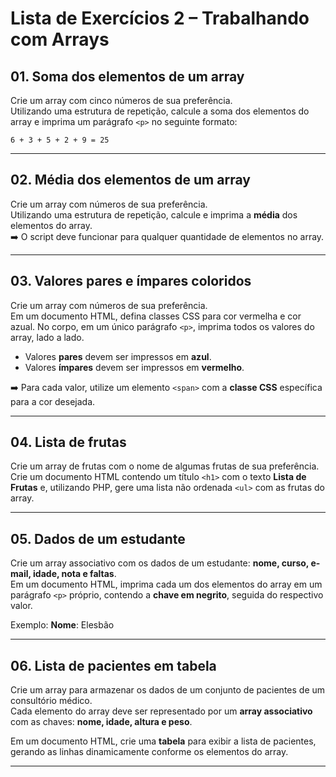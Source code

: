 # Lista de Exercícios 2 – Trabalhando com Arrays


## 01. Soma dos elementos de um array
Crie um array com cinco números de sua preferência.  
Utilizando uma estrutura de repetição, calcule a soma dos elementos do array e imprima um parágrafo `<p>` no seguinte formato:

```text
6 + 3 + 5 + 2 + 9 = 25
```

---

## 02. Média dos elementos de um array
Crie um array com números de sua preferência.  
Utilizando uma estrutura de repetição, calcule e imprima a **média** dos elementos do array.  
➡️ O script deve funcionar para qualquer quantidade de elementos no array.

---

## 03. Valores pares e ímpares coloridos
Crie um array com números de sua preferência.  
Em um documento HTML, defina classes CSS para cor vermelha e cor azual. No corpo, em um único parágrafo `<p>`, imprima todos os valores do array, lado a lado.  

- Valores **pares** devem ser impressos em **azul**.  
- Valores **ímpares** devem ser impressos em **vermelho**.  

➡️ Para cada valor, utilize um elemento `<span>` com a **classe CSS** específica para a cor desejada.

---

## 04. Lista de frutas
Crie um array de frutas com o nome de algumas frutas de sua preferência.  
Crie um documento HTML contendo um título `<h1>` com o texto **Lista de Frutas** e, utilizando PHP, gere uma lista não ordenada `<ul>` com as frutas do array.

---

## 05. Dados de um estudante
Crie um array associativo com os dados de um estudante: **nome, curso, e-mail, idade, nota e faltas**.  
Em um documento HTML, imprima cada um dos elementos do array em um parágrafo `<p>` próprio, contendo a **chave em negrito**, seguida do respectivo valor.  

Exemplo:
**Nome**: Elesbão

---

## 06. Lista de pacientes em tabela
Crie um array para armazenar os dados de um conjunto de pacientes de um consultório médico.  
Cada elemento do array deve ser representado por um **array associativo** com as chaves: **nome, idade, altura e peso**.  

Em um documento HTML, crie uma **tabela** para exibir a lista de pacientes, gerando as linhas dinamicamente conforme os elementos do array.

---
